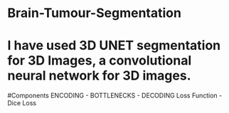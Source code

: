 # Brain-Tumour-Segmentation

# I have used 3D UNET segmentation for 3D Images, a convolutional neural network for 3D images.

#Components
ENCODING - BOTTLENECKS - DECODING
Loss Function - Dice Loss
